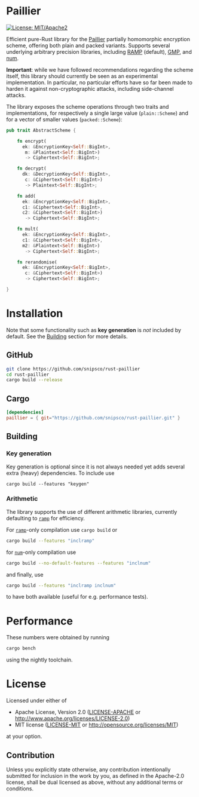 # Paillier

[![License: MIT/Apache2](https://img.shields.io/badge/license-MIT%2fApache2-blue.svg)](https://img.shields.io/badge/license-MIT%2fApache2-blue.svg)

Efficient pure-Rust library for the [Paillier](https://en.wikipedia.org/wiki/Paillier_cryptosystem) partially homomorphic encryption scheme, offering both plain and packed variants.
Supports several underlying arbitrary precision libraries, including [RAMP](https://github.com/Aatch/ramp) (default), [GMP](https://github.com/fizyk20/rust-gmp), and [num](https://github.com/rust-num/num).

**Important**: while we have followed recommendations regarding the scheme itself, this library should currently be seen as an experimental implementation. In particular, no particular efforts have so far been made to harden it against non-cryptographic attacks, including side-channel attacks.

The library exposes the scheme operations through two traits and implementations, for respectively a single large value (`plain::Scheme`) and for a vector of smaller values (`packed::Scheme`):
```rust
pub trait AbstractScheme {

    fn encrypt(
      ek: &EncryptionKey<Self::BigInt>,
       m: &Plaintext<Self::BigInt>)
       -> Ciphertext<Self::BigInt>;

    fn decrypt(
      dk: &DecryptionKey<Self::BigInt>,
       c: &Ciphertext<Self::BigInt>)
       -> Plaintext<Self::BigInt>;

    fn add(
      ek: &EncryptionKey<Self::BigInt>,
      c1: &Ciphertext<Self::BigInt>,
      c2: &Ciphertext<Self::BigInt>)
       -> Ciphertext<Self::BigInt>;

    fn mult(
      ek: &EncryptionKey<Self::BigInt>,
      c1: &Ciphertext<Self::BigInt>,
      m2: &Plaintext<Self::BigInt>)
       -> Ciphertext<Self::BigInt>;

    fn rerandomise(
      ek: &EncryptionKey<Self::BigInt>,
       c: &Ciphertext<Self::BigInt>)
       -> Ciphertext<Self::BigInt>;

}
```


# Installation

Note that some functionality such as **key generation** is *not* included by default. See the [Building](#building) section for more details.

## GitHub
```bash
git clone https://github.com/snipsco/rust-paillier
cd rust-paillier
cargo build --release
```

## Cargo
```toml
[dependencies]
paillier = { git="https://github.com/snipsco/rust-paillier.git" }
```


## Building

### Key generation

Key generation is optional since it is not always needed yet adds several extra (heavy) dependencies. To include use
```
cargo build --features "keygen"
```

### Arithmetic

The library supports the use of different arithmetic libraries, currently defaulting to [`ramp`](https://github.com/Aatch/ramp) for efficiency.

For [`ramp`](https://github.com/Aatch/ramp)-only compilation use `cargo build` or
```sh
cargo build --features "inclramp"
```
for [`num`](https://github.com/rust-num/num)-only compilation use
```sh
cargo build --no-default-features --features "inclnum"
```
and finally, use
```sh
cargo build --features "inclramp inclnum"
```
to have both available (useful for e.g. performance tests).


# Performance
These numbers were obtained by running
```sh
cargo bench
```
using the nightly toolchain.

# License

Licensed under either of

 * Apache License, Version 2.0 ([LICENSE-APACHE](LICENSE-APACHE) or http://www.apache.org/licenses/LICENSE-2.0)
 * MIT license ([LICENSE-MIT](LICENSE-MIT) or http://opensource.org/licenses/MIT)

at your option.

## Contribution

Unless you explicitly state otherwise, any contribution intentionally submitted
for inclusion in the work by you, as defined in the Apache-2.0 license, shall
be dual licensed as above, without any additional terms or conditions.
 
